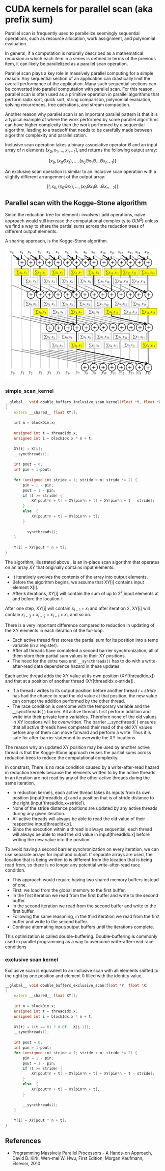 # CUDA kernels for parallel scan (aka prefix sum)

Parallel scan is frequently used to parallelize seemingly sequential operations, such as resource allocation, work assignment, and polynomial evaluation. 

In general, if a computation is naturally described as a mathematical recursion in which each item in a series is defined in terms of the previous item, it can likely be parallelized as a parallel scan operation. 

Parallel scan plays a key role in massively parallel computing for a simple reason: Any sequential section of an application can drastically limit the overall performance of the application. Many such sequential sections can be converted into parallel computation with parallel scan. For this reason, parallel scan is often used as a primitive operation in parallel algorithms that perform radix sort, quick sort, string comparison, polynomial evaluation, solving recurrences, tree operations, and stream compaction. 

Another reason why parallel scan is an important parallel pattern is that it is a typical example of where the work performed by some parallel algorithms can have higher complexity than the work performed by a sequential algorithm, leading to a tradeoff that needs to be carefully made between algorithm complexity and parallelization. 

Inclusive scan operation takes a binary associative operator $\Theta$ and an input array of n elements $[x_0, x_1, …, x_{n−1}]$, and returns the following output array:

$$ [x_0,  (x_0 \Theta x_1), ..., (x_0 \Theta x_1 \Theta ... \Theta x_{n-1})]  $$

An exclusive scan operation is similar to an inclusive scan operation with a slightly different arrangement of the output array:

$$ [I, x_0,  (x_0 \Theta x_1), ..., (x_0 \Theta x_1 \Theta ... \Theta x_{n-2})]  $$


## Parallel scan with the Kogge-Stone algorithm

Since the reduction tree for element i involves i add operations, naive approach would still increase the computational complexity to $O(N^2)$ unless we find a way to share the partial sums across the reduction trees of different output elements. 

A sharing approach, is the Kogge-Stone algorithm. 

![](h1.png)

### simple_scan_kernel
```C++
__global__ void double_buffers_inclusive_scan_kernel(float *Y, float *X)
{    
    extern __shared__ float XY[];

    int n = blockDim.x;

    unsigned int t = threadIdx.x;
    unsigned int i = blockIdx.x * n + t;

    XY[t] = X[i];
    __syncthreads();

    int pout = 0;
    int pin = 1-pout;

    for (unsigned int stride = 1; stride < n; stride *= 2) {
        pin = 1 - pin;
        pout = 1 - pin;
        if (t >= stride) {
            XY[pout*n + t] = XY[pin*n + t] + XY[pin*n + t - stride];
        }
        else  {  
            XY[pout*n + t] = XY[pin*n + t];
        }
        
        __syncthreads(); 
    }

    Y[i] = XY[pout * n + t];
}
```

The algorithm, illustrated above , is an in-place scan algorithm that operates on an array XY that originally contains input elements. 
- It iteratively evolves the contents of the array into output elements. 
- Before the algorithm begins, we assume that XY[i] contains input element X[i]. 
- After k iterations, XY[i] will contain the sum of up to $2^k$ input elements at and before the location $i$. 

After one step, XY[i] will contain $x_{i−1}+x_i$ and after iteration 2, XY[i] will contain $x_{i−3} + x_{i−2} + x_{i−1} + x_i$, and so on.

There is a very important difference compared to reduction in updating of the XY elements in each iteration of the for-loop. 

- Each active thread first stores the partial sum for its position into a temp variable (in a register). 
- After all threads have completed a second barrier synchronization, all of them store their partial sum values to their XY positions. 
- The need for the extra `temp` and `__syncthreads()` has to do with a write-after-read data dependence hazard in these updates. 

Each active thread adds the XY value at its own position (XY[threadIdx.x]) and that at a position of another thread (XY[threadIdx.x-stride]). 
- If a thread $i$ writes to its output position before another thread $i+stride$ has had the chance to read the old value at that position, the new value can corrupt the addition performed by the other thread. 
- The race condition is overcome with the temporary variable and the __syncthreads( ) barrier. All active threads first perform addition and write into their private temp variables. Therefore none of the old values in XY locations will be overwritten. The barrier __syncthread( ) ensures that all active threads have completed their read of the old XY values before any of them can move forward and perform a write. Thus it is safe for after-barrier statement to overwrite the XY locations.

The reason why an updated XY position may be used by another active thread is that the Kogge-Stone approach reuses the partial sums across reduction trees to reduce the computational complexity. 

In constrast, There is no race condition caused by a write-after-read hazard in reduction kernels because the elements written to by the active threads in an iteration are not read by any of the other active threads during the same iteration.
- In reduction kernels, each active thread takes its inputs from its own position (input[threadIdx.x]) and a position that is of stride distance to the right (input[threadIdx.x+stride]). 
- None of the stride distance positions are updated by any active threads during any given iteration. 
- All active threads will always be able to read the old value of their respective input[threadIdx.x]. 
- Since the execution within a thread is always sequential, each thread will always be able to read the old value in input[threadIdx.x] before writing the new value into the position. 

To avoid having a second barrier synchronization on every iteration, we can use separate arrays for input and output. If separate arrays are used, the location that is being written to is different from the location that is being read from, so there is no longer any potential write-after-read race condition. 
- This approach would require having two shared memory buffers instead of one. 
- First, we load from the global memory to the first buffer. 
- In the first iteration we read from the first buffer and write to the second buffer. 
- In the second iteration we read from the second buffer and write to the first buffer. 
- Following the same reasoning, in the third iteration we read from the first buffer and write to the second buffer. 
- Continue alternating input/output buffers until the iterations complete. 

This optimization is called double-buffering. Double-buffering is commonly used in parallel programming as a way to overcome write-after-read race conditions

### exclusive scan kernel

Exclusive scan is equivalent to an inclusive scan with all elements shifted to the right by one position and element 0 filled with the identity value. 

```C++
__global__ void double_buffers_exclusive_scan(float *Y, float *X)
{
    extern __shared__ float XY[];

    int n = blockDim.x;
    unsigned int t = threadIdx.x;
    unsigned int i = blockIdx.x * n + t;

    XY[t] = ((t == 0) ? 0.0f : X[i-1]);
    __syncthreads();

    int pout = 0;
    int pin = 1-pout;
    for (unsigned int stride = 1; stride < n; stride *= 2) {
        pin = 1 - pin;
        pout = 1 - pin;
        if (t >= stride) {
            XY[pout*n + t] = XY[pin*n + t] + XY[pin*n + t - stride];
        }
        else  {  
            XY[pout*n + t] = XY[pin*n + t];
        }
        
        __syncthreads(); 
    }

    Y[i] = XY[pout * n + t];
}
```

## References
- Programming Massively Parallel Processors - A Hands-on Approach, David B. Kirk, Wen-mei W. Hwu, First Edition, Morgan Kaufmann, Elsevier, 2010
